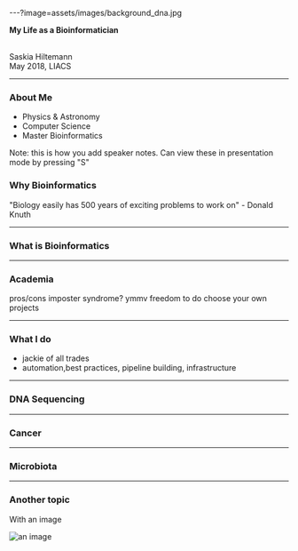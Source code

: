 ---?image=assets/images/background_dna.jpg
<div class="right white">
<strong>My Life as a Bioinformatician</strong><br/><br/>

Saskia Hiltemann<br/>
May 2018, LIACS
</div>

---

### About Me

- Physics & Astronomy
- Computer Science
- Master Bioinformatics

Note:
this is how you add speaker notes. Can view these in presentation mode by pressing "S"

### Why Bioinformatics

"Biology easily has 500 years of exciting problems to work on" - Donald Knuth



---

### What is Bioinformatics


---
### Academia

pros/cons
imposter syndrome?
ymmv
freedom to do choose your own projects

---
### What I do

- jackie of all trades
- automation,best practices, pipeline building, infrastructure

---
### DNA Sequencing


---
### Cancer


---
### Microbiota

---

### Another topic

With an image

![an image](https://imgs.xkcd.com/comics/dna.png)
